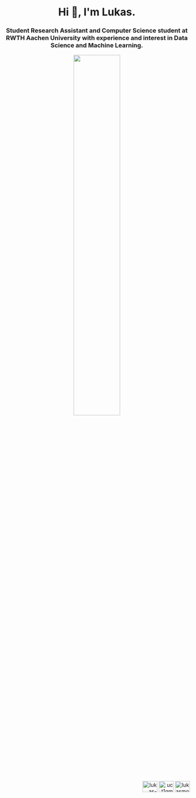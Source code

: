 <h1 align="center">Hi 👋, I'm Lukas.</h1>
<h3 align="center">Student Research Assistant and Computer Science student at RWTH Aachen University with experience and interest in Data Science and Machine Learning.</h3>

<p align="center">
  <img height="50%" width="auto" src ="https://github-readme-stats.vercel.app/api?username=lukasmoldon&count_private=true&theme=tokyonight&hide_border=true&hide=prs&bg_color=00000000">
</p>

<p align="right">
<a href="https://linkedin.com/in/lukas-moldon" target="blank"><img align="center" src="https://raw.githubusercontent.com/rahuldkjain/github-profile-readme-generator/master/src/images/icons/Social/linked-in-alt.svg" alt="lukas-moldon" height="30" width="40" /></a>
<a href="https://www.youtube.com/c/uct1gmpr65gj-h-crxqzhhuw" target="blank"><img align="center" src="https://raw.githubusercontent.com/rahuldkjain/github-profile-readme-generator/master/src/images/icons/Social/youtube.svg" alt="uct1gmpr65gj-h-crxqzhhuw" height="30" width="40" /></a>
<a href="https://twitter.com/lukasmoldon" target="blank"><img align="center" src="https://raw.githubusercontent.com/rahuldkjain/github-profile-readme-generator/master/src/images/icons/Social/twitter.svg" alt="lukasmoldon" height="30" width="40" /></a>
</p>

<!--
<p align="right"> <img src="https://komarev.com/ghpvc/?username=lukasmoldon&label=Profile%20views&color=0e6ba4&style=plastic" alt="lukasmoldon" /> </p>

<p align="center">
  <img height="50%" width="auto" src ="https://github-readme-stats.vercel.app/api/top-langs/?username=lukasmoldon&hide_border=true&theme=tokyonight&layout=compact&bg_color=00000000">
</p>
<p align="center">
  <img src ="https://github-readme-streak-stats.herokuapp.com?user=lukasmoldon&theme=tokyonight&hide_border=true&background=FFFFFF00">
</p>
-->


<!--
- 🔭 I’m currently working on ...
- 🌱 I’m currently learning ...
- 👯 I’m looking to collaborate on ...
- 🤔 I’m looking for help with ...
- 💬 Ask me about ...
- 📫 How to reach me: ...
- 😄 Pronouns: ...
- ⚡ Fun fact: ...
-->
